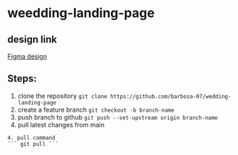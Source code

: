 # weedding-landing-page

## design link
[Figma design](https://www.figma.com/design/l2IgOsREMXKP3DqrnnkSIq/Wedding-website-for-Practice?node-id=0-1&p=f&t=o0iBOBvhVZYWGj2v-0)

## Steps:
1. clone the repository
```git clone https://github.com/barbosa-07/wedding-landing-page```
2.  create a feature branch
``` git checkout -b branch-name ```
3. push branch to github
``` git push --set-upstream origin branch-name ```
3. pull latest changes from main
``` checkout to main branch & then pull
4. pull command
``` git pull ```


